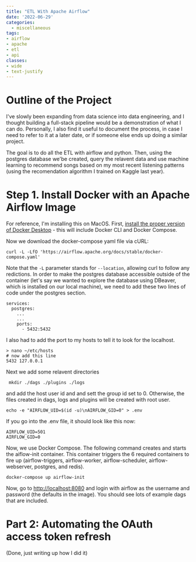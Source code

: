 ```yaml
---
title: "ETL With Apache Airflow"
date: '2022-06-29'
categories:
  - miscellaneous
tags: 
- airflow
- apache
- etl
- api
classes: 
- wide
- text-justify
---
```


# Outline of the Project

I've slowly been expanding from data science into data engineering, and I thought building a full-stack pipeline would be a demonstration of what I can do. Personally, I also find it useful to document the process, in case I need to refer to it at a later date, or if someone else ends up doing a similar project.

The goal is to do all the ETL with airflow and python. Then, using the postgres database we'be created, query the relavent data and use machine learning to recommend songs based on my most recent listening patterns (using the recomendation algorithm I trained on Kaggle last year).

# Step 1. Install Docker with an Apache Airflow Image
For reference, I'm installing this on MacOS. First, [install the proper version of Docker Desktop](https://docs.docker.com/desktop/mac/install/) - this will include Docker CLI and Docker Compose.

Now we download the docker-compose yaml file via cURL:

```
curl -L -LfO 'https://airflow.apache.org/docs/stable/docker-compose.yaml'
 ```

Note that the `-L` parameter stands for `--location`, allowing curl to follow any redictions. In order to make the postgres database accessible outside of the container (let's say we wanted to explore the database using DBeaver, which is installed on our local machine), we need to add these two lines of code under the postgres section.

```
services:
  postgres:
    ...
    ...
    ports:
      - 5432:5432
```

I also had to add the port to my hosts to tell it to look for the localhost.

```
> nano ~/etc/hosts
# now add this line
5432 127.0.0.1
```

Next we add some relavent directories

```
 mkdir ./dags ./plugins ./logs
 ```
 and add the host user id and and sett the group id set to 0. Otherwise, the files created in dags, logs and plugins will be created with root user.
 ```
 echo -e "AIRFLOW_UID=$(id -u)\nAIRFLOW_GID=0" > .env
 ```

 If you go into the .env file, it should look like this now:
 ```
AIRFLOW_UID=501
AIRFLOW_GID=0
 ```

Now, we use Docker Compose. The following command creates and starts the aiflow-init container. This container triggers the 6 required containers to fire up (airflow-triggers, airflow-worker, airflow-scheduler, airflow-webserver, postgres, and redis).
```
docker-compose up airflow-init
```

Now, go to [http://localhost:8080](http://localhost:8080) and login with airflow as the username and password (the defaults in the image). You should see lots of example dags that are included.

# Part 2: Automating the OAuth access token refresh
(Done, just writing up how I did it)

<!-- ## Miscellaneous notes for later
to do api calls
docker ps
curl -X GET --user "airflow:airflow" "http://localhost:8080/api/v1/dags"
```

To enter the bash of the python installation within docker being used for the dags
```
docker exec -ti d0a7f75e6335 bash
```
This might be useful to `pip install` something -->
<!-- 




generate an access. token automatically by gettin ga refresh token and using that to regenerate one. -->
<!-- curl -d client_id=0482e7425dbe4e529ccb26fa530d7261 -d client_secret=25bac7257e1f4843be265f1c09c96492 -d grant_type=authorization_code -d code=AQCYTA3vyvs7OcNEL9EGlI5SQ9CYrS6xki_gX21_4ow10Jwan7iuTFiVyBNq4Irpg8JwspE4qtX1p11DxXg7uZ2-w3PmK6UCEgoLO2cblAybcWuGZEmNuFQZ8507baP1iki2Jdi-w4zlu_ZYd-rI82lMF5817bchIIPWn3YX-k-qy59bXoUFf5T1Ow1-VGD1uLHtLhXNOAM -d redirect_uri=https://jeremythaller.com  https://accounts.spotify.com/api/token -->

<!-- https://benwiz.com/blog/create-spotify-refresh-token/ -->

<!-- _client_id = Variable.get("SPOTIFY_CLIENT_ID") -->
<!-- #     _client_secret = Variable.get("SPOTIFY_CLIENT_SECRET")
#     auth_url = 'https://accounts.spotify.com/api/token'
#     # client-credentials  'authorization-code', user-read-recently-played
#     auth_data = {'grant_type': 'authorization-code',
#                 'client_id': _client_id,
#                 'client_secret': _client_secret,
#                 'response_type': 'code'
#                 }
#     auth_response = requests.post(auth_url, data=auth_data)
#     access_token = auth_response.json().get('access_token') -->
<!-- https://github.com/EuanMorgan/SpotifyDiscoverWeeklyRescuer/blob/master/secrets.py -->
